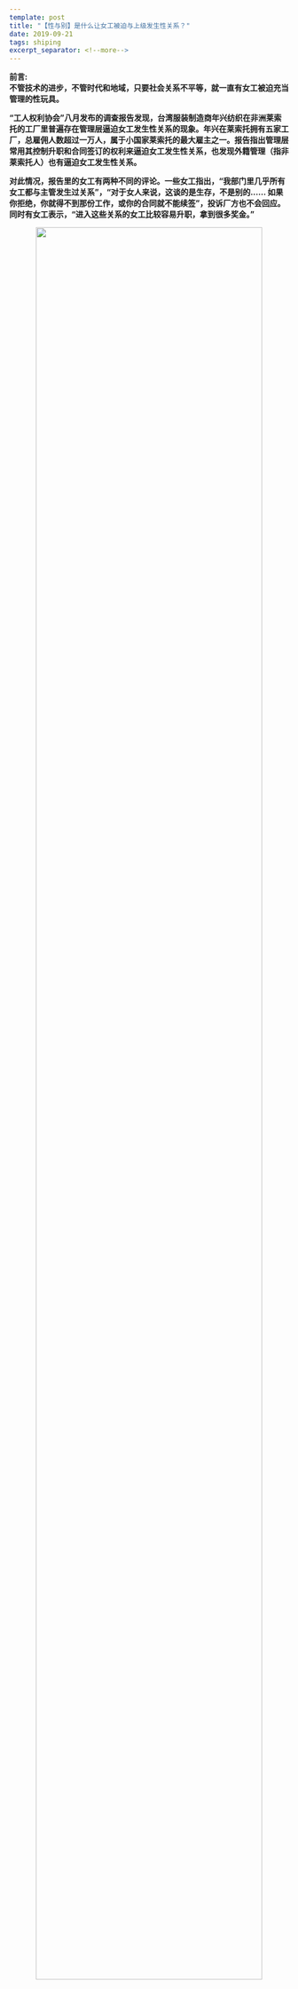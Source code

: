 ```yaml
---
template: post
title: "【性与别】是什么让女工被迫与上级发生性关系？"
date: 2019-09-21
tags: shiping
excerpt_separator: <!--more-->
---
```


**前言:  
不管技术的进步，不管时代和地域，只要社会关系不平等，就一直有女工被迫充当管理的性玩具。**

**“工人权利协会”八月发布的调查报告发现，台湾服装制造商年兴纺织在非洲莱索托的工厂里普遍存在管理层逼迫女工发生性关系的现象。年兴在莱索托拥有五家工厂，总雇佣人数超过一万人，属于小国家莱索托的最大雇主之一。报告指出管理层常用其控制升职和合同签订的权利来逼迫女工发生性关系，也发现外籍管理（指非莱索托人）也有逼迫女工发生性关系。**

**对此情况，报告里的女工有两种不同的评论。一些女工指出，“我部门里几乎所有女工都与主管发生过关系”，“对于女人来说，这谈的是生存，不是别的……  如果你拒绝，你就得不到那份工作，或你的合同就不能续签”，投诉厂方也不会回应。同时有女工表示，“进入这些关系的女工比较容易升职，拿到很多奖金。”**

<div style="text-align:center"><img src="/images/092101.webp" width="90%"><br></div><br>

<h3>壹：一种普遍和恶劣的文化</h3>

对于很多在工厂里生活过的人，这种故事并不陌生，也不奇怪。在米too把明星界、校园里的性侵推上国际头条的同时，工厂女工的性骚扰一直默默存在。一个半世纪之前写的《悲惨世界》里，反应了法国女工当年面对上级的性要求多么无力去反抗。如今，在中国的工厂里，上司与手下多名女工发生性关系也是日常见闻。这种情况为什么跨时代跨地域都那么普遍，反思资本主义的权利结构，工人因生存需要屈服于老板的状态，就不难以理解。

但这样的骚扰文化的存在，还有一种因素造成：耻辱和排斥受害者的文化。米too让我们看到，这样耻辱性、压制反抗的文化处处存在，但他在工厂里的表现即尤其恶劣又很少受关注。工厂的普遍文化不仅没有鼓励被骚扰的女工反抗，甚至还让被老板“关心”的女工遭受其他人排斥和不友好讳言。与工人权利协会有别，很多人听到管理与某名女工发生关系，想到的不是上级可能存在骚扰和滥用权利的行为，反而猜测其中的女工是为了升职或奖金去靠近管理。工厂里对被上级“关心”的女性不仅没有同情心，甚至还存在指责，把大量的受害者反而视为罪人。

这种现象在《悲惨世界》的十九世纪工厂里有出现，在上述的莱索托厂里也能看到。说与上级发生关系的女性“比较容易升职，拿到很多奖金”的那位莱索托女工，让人想起厂里无数个男工女工，悄悄讲述某女孩怎么跟经理发生不当行为，得到了多少好处。被老板关心的女工很快就成为厂里的最新八卦主题，被斜眼看待的人物。工厂的普遍文化不仅对受骚扰的女工不抱一种同情的态度，反而抱一种排斥和鄙视的意味。

当我们谈性骚扰时，我们通常想到的是被摸被碰。即使在这种情况下，许多人只要没有看到女工的明确反抗，就默认是一种接受，甚至是乐意被老板关心。大部分人更不会把那些被权利逼迫接受性关系的女性视为受害者。

今天在中国、在莱索托和在世界很多地方的工厂里还普遍存在性骚扰，存在上级滥用权利获取性好处，很大程度也是这种责怪受害者的文化的成果。这种文化让弱势群体更加弱势，鼓励了掌权者的蛮横行为。而这种文化，部分来源于人们潜在“女性甚至死都要维护自己贞操”的男权思想，部分来源于底层对于任何与老板亲近的人的怀疑，更深层次还是来源于我们对权利关系反思的不足。

<div style="text-align:center"><img src="/images/092102.webp" width="90%"><br></div><br>

<h3>贰：儒家思想的影子</h3>

我们对被骚扰女性的自动感性反应，来源于社会的主流男权，儒家观点。

通常，如果听说一名女工被骚扰或与上司发生关系，大家对弱势地位的女工会有谴责性的评价，认为女工诱导了人，或不够珍惜自己。这种谴责通常会比对强势地位的管理的谴责更加强烈。这样想象都明显是不合理的，但许多人仍然会有如此的感性反应。

这样的反应背后是我们的一些缺乏反思的儒家观点：男人发生婚外性关系很正常，但女人这么做身体就被“污染”，男人性关系随意很正常，女性性关系随意就是没有自我尊严。我们默认男人会风流，所以我们不会觉得一名男管理的性关系导致他变脏。但“允许”自己身上发生这种事情的女工，就貌似没有守住什么潜在规矩，成了肮脏品。这种潜在价值观也体现于男性有多个性伴侣就是光荣，女性有多个性伴侣就是耻辱的普遍认识里。这种男权思想和耻辱性文化，是第一个让我们通常对受害者不抱同情感的原因，也是女性遇到性骚扰难以反抗的原因。

<div style="text-align:center"><img src="/images/092103.webp" width="90%"><br></div><br>

<h3>叁：自由的问题</h3>

同时，通常有第二种，更能够理解，但仍然错误的感性反应。作为被上级压榨的工人，我们很自然对与上级亲近的人有一定怀疑。我们会用类似的语气去描述那些喜欢拍老板马屁的机会主义者，和那些被老板“关心”的女工。但这种反应的问题也很明显，被老板“关心”不是一个主动行为，而无论女工是否看似情愿，在权利关系之下，是否情愿也难以由外人判断。

尽管我们都知道女工和管理之间存在权利关系，我们常常还是把女工与上司之间发生了的关系视为一种自由行为去评价。如果说一名奴隶被迫与主人发生性关系，现代人的反应一般会是对女奴的同情。但资本一直告诉我们，我们是自由人，跟奴隶不一样，工作是我们自由选择的，不喜欢可以走人。那一名现代女工如果不是情愿，何苦要接受老板的性要求呢？

如果问这一个问题，我们同样该问，如果我们工人不是情愿的，何苦要接受老板压低工资的行为呢？如果不情愿，何苦要接受不安全的生产条件，无理的罚款呢？这不同样是不尊重自己，出卖自己身体吗？

与许多工人默默接受老板的工作加速或辱骂一样，任何一名工人默默接受上级的性骚扰，无论是被摸不反抗还是长期与上级存在性关系，都是在多重压力之下做出选择的。在生存压力的逼迫之下，在工人不掌握自己的厂方、机器、店铺等关键生产资料的情况之下，工人只有选择老板的自由，没有选择无老板的自由。然而，我们打工岁月长的都知道，天下乌鸦一般黑，去到哪儿，无论是台企还是日企，是中国还是非洲，老板压迫工人，管理骚扰女工的现象都很普遍。经济压力稍微大一点，如何回应这样的骚扰，就成为“谈生存”的问题。

谈到这里，往往会有人提出，“但她愿意”。会有人举例子，说起某一位情愿被老板关心甚至积极向老板靠近的同事。但我们需要意识到，情愿不情愿作为外人难分。

在压迫性的文化里，女工不敢反抗，被摸不敢喊，不敢还手，被上级要求发生性关系不敢说出来投诉，都是非常正常的情况。甚至许多性骚扰受害者的故事和心理分析也告诉我们，受害深的人通常需要以积极接受的方式，否认自己的反感和恶心，说服自己这个被迫接受的关系是情愿的，来减少自己的痛苦。

无论是不敢表现反抗还是通过否认自己的痛苦去找到安慰，在权利关系之下，处在对受害者不友好的环境里，外人是无法判断一个不反抗或接受上级性要求的女工是什么心态。

无论是女工面临老板的“关心”还是任何一个工人面临老板的蛮横要求，我们选择的空间都不是自由的。而我们每个人都对那种为了生存而妥协自己的一点尊严的感觉不陌生。在这一点上，没有反抗或没有成功反抗管理的性要求，与默默忍受工资被压榨是一样的。

但因为性话题给女性带来的耻辱，反抗老板的性骚扰比反抗老板的普通无理行为还要困难百倍。甚至面对排斥和耻辱受害者的环境，找一个人倾诉都是一件不容易的事。

这也不是说被骚扰的女工没有反抗的选择。就如任何一个工人面对老板的压榨、工资克扣或其他蛮横行为，我们往往有反抗的选择。只是反抗往往不是一件容易的事，一个人去反抗更是困难重重。然而正是很多人纵容或亲身参与的八卦文化，对被老板“关心”的女工进行耻辱的文化，让受害的女工孤立化，更加无力去反抗。

<div style="text-align:center"><img src="/images/092105.webp" width="90%"><br></div><br>

<h3>肆：我们需要的改变</h3>

每当听到又一个人说，部门里某某跟那个已婚组长搞一起了，现在混得可好了，我心里就会感觉到失望。平时再有正义感的工友，也很喜欢参与这样的八卦，喜欢谈论所谓为了好处亲近老板的女工。而他们往往对这些女工是鄙视，是排斥的。随便一个被老板关心不敢大声反抗的女工，都可能被误会，成为这种八卦的猎物。

我们往往是二手三手把这些故事听回来的。这个谣言背后是什么情况，我们能清楚吗？在女工普遍面临上级骚扰的环境里，我们拿被老板关心上的女工作为笑话，无论女工是什么心态，不是在塑造一种更加伤害受害者的文化吗？当我们对这些女工进行不友好猜测，怀疑他们的动机而不是掌权者的动机，我们在塑造一种放任强者，压制弱者的文化。

如果我们要让工厂里的性骚扰减少，让被骚扰的女工更容易发声和反抗，那我们首先需要改变这种文化。我们需要创造一种鼓励受害者说出自己故事，把矛头指向利用自己权利去风流的管理层。我需要嘲笑那些管理，而不是那些女工。我们需要不去恶意猜测，反而去真心关心被老板“关心”的女工，我们需要杜绝恶性的八卦文化，跟那些受害的女工站一起，支持他们说出自己的故事。我们需要记得身边人的支持和同情，是每一个被压迫者走向反抗的第一步。

<div style="text-align:center"><img src="/images/092106.webp" width="90%"><br></div><br>

>每个工厂里打工的人身边类似的故事应该都遇到不少。你有自己或朋友的故事想分享吗？你如何看工厂性骚扰，管理以权利换性好处的问题？欢迎读者们分享你们的故事和意见。
